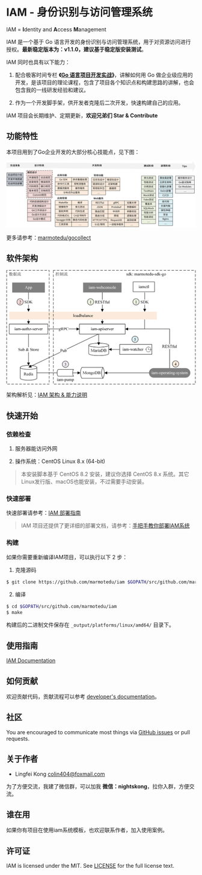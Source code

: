# IAM - 身份识别与访问管理系统

IAM = **I**dentity and **A**ccess **M**anagement

IAM 是一个基于 Go 语言开发的身份识别与访问管理系统，用于对资源访问进行授权。**最新稳定版本为：v1.1.0，建议基于稳定版安装测试**。

IAM 同时也具有以下能力：

1. 配合极客时间专栏 **《[Go 语言项目开发实战](https://time.geekbang.org/column/intro/100079601?tab=intro)》**，讲解如何用 Go 做企业级应用的开发，是该项目的理论课程，包含了项目各个知识点和构建思路的讲解，也会包含我的一线研发经验和建议。

2. 作为一个开发脚手架，供开发者克隆后二次开发，快速构建自己的应用。

IAM 项目会长期维护、定期更新，**欢迎兄弟们 Star & Contribute**

## 功能特性

本项目用到了Go企业开发的大部分核心技能点，见下图：

![技术思维导图](./docs/images/技术思维导图.png)

更多请参考：[marmotedu/gocollect](https://github.com/marmotedu/gocollect)

## 软件架构

![IAM架构](./docs/images/IAM架构.png)

架构解析见：[IAM 架构 & 能力说明](docs/guide/zh-CN/installation/installation-architecture.md)

## 快速开始

### 依赖检查

1. 服务器能访问外网

2. 操作系统：CentOS Linux 8.x (64-bit)

> 本安装脚本基于 CentOS 8.2 安装，建议你选择 CentOS 8.x 系统。其它Linux发行版、macOS也能安装，不过需要手动安装。

### 快速部署

快速部署请参考：[IAM 部署指南](docs/guide/zh-CN/installation/README.md#快速部署)

> IAM 项目还提供了更详细的部署文档，请参考：[手把手教你部署IAM系统](docs/guide/zh-CN/installation/installation-procedures.md)

### 构建

如果你需要重新编译IAM项目，可以执行以下 2 步：

1. 克隆源码

```bash
$ git clone https://github.com/marmotedu/iam $GOPATH/src/github.com/marmotedu/iam
```

2. 编译

```bash
$ cd $GOPATH/src/github.com/marmotedu/iam
$ make
```

构建后的二进制文件保存在 `_output/platforms/linux/amd64/` 目录下。

## 使用指南

[IAM Documentation](docs/guide/zh-CN)

## 如何贡献

欢迎贡献代码，贡献流程可以参考 [developer's documentation](docs/devel/zh-CN/development.md)。

## 社区

You are encouraged to communicate most things via [GitHub issues](https://github.com/marmotedu/iam/issues/new/choose) or pull requests.

## 关于作者

- Lingfei Kong <colin404@foxmail.com>

为了方便交流，我建了微信群，可以加我 **微信：nightskong**，拉你入群，方便交流。

## 谁在用

如果你有项目在使用iam系统模板，也欢迎联系作者，加入使用案例。

## 许可证

IAM is licensed under the MIT. See [LICENSE](LICENSE) for the full license text.
